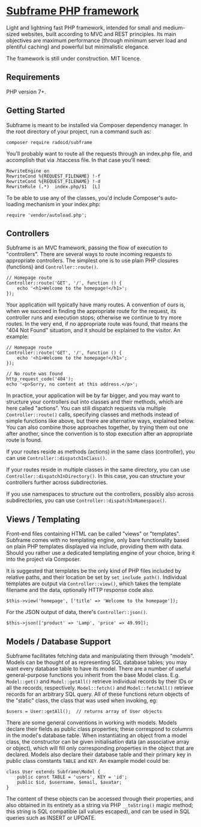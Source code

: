 
[Subframe PHP framework](http://radoid.com/subframe/)
=====================================================

Light and lightning fast PHP framework, intended for small and medium-sized websites, built according to MVC and REST principles.
Its main objectives are maximum performance (through minimum server load and plentiful caching) and powerful but minimalistic elegance.

The framework is still under construction. MIT licence.

Requirements
------------

PHP version 7+.

Getting Started
---------------

Subframe is meant to be installed via Composer dependency manager. In the root directory of your project, run a command such as:

	composer require radoid/subframe

You'll probably want to route all the requests through an index.php file, and accomplish that via .htaccess file. In that case you'll need:

	RewriteEngine on
	RewriteCond %{REQUEST_FILENAME} !-f
	RewriteCond %{REQUEST_FILENAME} !-d
	RewriteRule (.*)  index.php/$1  [L]

To be able to use any of the classes, you'd include Composer's auto-loading mechanism in your index.php:

	require 'vendor/autoload.php';

Controllers
-----------

Subframe is an MVC framework, passing the flow of execution to "controllers". There are several ways to route incoming requests to appropriate controllers. The simplest one is to use plain PHP closures (functions) and `Controller::route()`.

	// Homepage route
	Controller::route('GET', '/', function () {
		echo '<h1>Welcome to the homepage!</h1>';
	});

Your application will typically have many routes. A convention of ours is, when we succeed in finding the appropriate route for the request, its controller runs and execution stops; otherwise we continue to try more routes. In the very end, if no appropriate route was found, that means the "404 Not Found" situation, and it should be explained to the visitor. An example:

	// Homepage route
	Controller::route('GET', '/', function () {
		echo '<h1>Welcome to the homepage!</h1>';
	});

	// No route was found
	http_request_code('404');
	echo '<p>Sorry, no content at this address.</p>';

In practice, your application will be by far bigger, and you may want to structure your controllers out into classes and their methods, which are here called "actions". You can still dispatch requests via multiple `Controller::route()` calls, specifying classes and methods instead of simple functions like above, but there are alternative ways, explained below. You can also combine those approaches together, by trying them out one after another, since the convention is to stop execution after an appropriate route is found.

If your routes reside as methods (actions) in the same class (controller), you can use `Controller::dispatchInClass()`.

If your routes reside in multiple classes in the same directory, you can use `Controller::dispatchInDirectory()`. In this case, you can structure your controllers further across subdirectories.

If you use namespaces to structure out the controllers, possibly also across subdirectories, you can use `Controller::dispatchInNamespace()`.

Views / Templating
------------------

Front-end files containing HTML can be called "views" or "templates". Subframe comes with no templating engine, only bare functionality based on plain PHP templates displayed via include, providing them with data. Should you rather use a dedicated templating engine of your choice, bring it into the project via Composer.

It is suggested that templates be the only kind of PHP files included by relative paths, and their location be set by `set_include_path()`. Individual templates are output via `Controller::view()`, which takes the template filename and the data, optionally HTTP response code also.

	$this->view('homepage', ['title' => 'Welcome to the homepage']);

For the JSON output of data, there's `Controller::json()`.

	$this->json(['product' => 'Lamp', 'price' => 49.99]);

Models / Database Support
-------------------------

Subframe facilitates fetching data and manipulating them through "models". Models can be thought of as representing SQL database tables; you may want every database table to have its model. There are a number of useful general-purpose functions you inherit from the base Model class. E.g. `Model::get()` and `Model::getAll()` retrieve individual records by their IDs or all the records, respectively. `Model::fetch()` and `Model::fetchAll()` retrieve records for an arbitrary SQL query. All of these functions return objects of the "static" class, the class that was used when invoking, eg:

	$users = User::getAll();  // returns array of User objects

There are some general conventions in working with models. Models declare their fields as public class properties; these correspond to columns in the model's database table. When instantiating an object from a model class, the constructor can be given initialisation data (an associative array or object), which will fill only corresponding properties in the object that are declared. Models also declare their database table and their primary key in public class constants `TABLE` and `KEY`. An example model could be:

	class User extends Subframe\Model {
		public const TABLE = 'users', KEY = 'id';
		public $id, $username, $email, $avatar;
	}

The content of these objects can be accessed through their properties, and also obtained in its entirety as a string via PHP `__toString()` magic method; this string is SQL compatible (all values escaped), and can be used in SQL queries such as INSERT or UPDATE.
